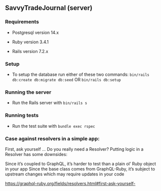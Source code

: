 ## SavvyTradeJournal (server)

### Requirements

- Postgresql version 14.x

- Ruby version 3.4.1

- Rails version 7.2.x

### Setup

- To setup the database run either of these two commands: `bin/rails db:create db:migrate db:seed` OR `bin/rails db:setup`

### Running the server

- Run the Rails server with `bin/rails s`

### Running tests

- Run the test suite with `bundle exec rspec`

### Case against resolvers in a simple app:

First, ask yourself …
Do you really need a Resolver? Putting logic in a Resolver has some downsides:

Since it’s coupled to GraphQL, it’s harder to test than a plain ol’ Ruby object in your app
Since the base class comes from GraphQL-Ruby, it’s subject to upstream changes which may require updates in your code

https://graphql-ruby.org/fields/resolvers.html#first-ask-yourself-
